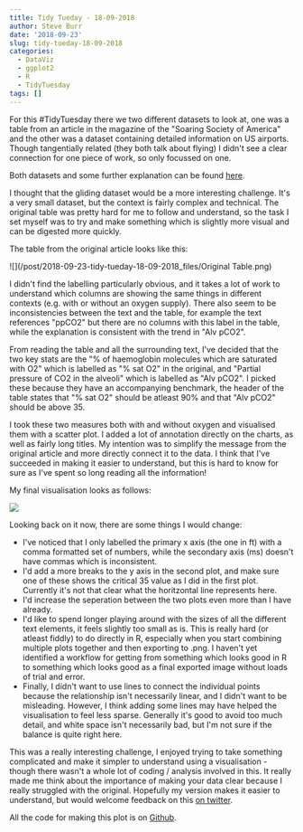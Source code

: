 ```yaml
---
title: Tidy Tueday - 18-09-2018
author: Steve Burr
date: '2018-09-23'
slug: tidy-tueday-18-09-2018
categories:
  - DataViz
  - ggplot2
  - R
  - TidyTuesday
tags: []
---
```


For this #TidyTuesday there we two different datasets to look at, one was a table from an article in the magazine of the "Soaring Society of America" and the other was a dataset containing detailed information on US airports. Though tangentially related (they both talk about flying) I didn't see a clear connection for one piece of work, so only focussed on one.

Both datasets and some further explanation can be found [here](https://github.com/rfordatascience/tidytuesday/tree/master/data/2018-09-18).

I thought that the gliding dataset would be a more interesting challenge. It's a very small dataset, but the context is fairly complex and technical. The original table was pretty hard for me to follow and understand, so the task I set myself was to try and make something which is slightly more visual and can be digested more quickly.

The table from the original article looks like this:

![](/post/2018-09-23-tidy-tueday-18-09-2018_files/Original Table.png)

I didn't find the labelling particularly obvious, and it takes a lot of work to understand which columns are showing the same things in different contexts (e.g. with or without an oxygen supply). There also seem to be inconsistencies between the text and the table, for example the text references "ppCO2" but there are no columns with this label in the table, while the explanation is consistent with the trend in "Alv pCO2".

From reading the table and all the surrounding text, I've decided that the two key stats are the "% of haemoglobin molecules which are saturated with O2" which is labelled as "% sat O2" in the original, and "Partial pressure of CO2 in the alveoli" which is labelled as "Alv pCO2". I picked these because they have an accompanying benchmark, the header of the table states that "% sat O2" should be atleast 90% and that "Alv pCO2" should be above 35.

I took these two measures both with and without oxygen and visualised them with a scatter plot. I added a lot of annotation directly on the charts, as well as fairly long titles. My intention was to simplify the message from the original article and more directly connect it to the data. I think that I've succeeded in making it easier to understand, but this is hard to know for sure as I've spent so long reading all the information!

My final visualisation looks as follows:

![](/post/2018-09-23-tidy-tueday-18-09-2018_files/plot.png)


Looking back on it now, there are some things I would change:

* I've noticed that I only labelled the primary x axis (the one in ft) with a comma formatted set of numbers, while the secondary axis (ms) doesn't have commas which is inconsistent.
* I'd add a more breaks to the y axis in the second plot, and make sure one of these shows the critical 35 value as I did in the first plot. Currently it's not that clear what the horitzontal line represents here.
* I'd increase the seperation between the two plots even more than I have already.
* I'd like to spend longer playing around with the sizes of all the different text elements, it feels slightly too small as is. This is really hard (or atleast fiddly) to do directly in R, especially when you start combining multiple plots together and then exporting to .png. I haven't yet identified a workflow for getting from something which looks good in R to something which looks good as a final exported image without loads of trial and error.
* Finally, I didn't want to use lines to connect the individual points because the relationship isn't necessarily linear, and I didn't want to be misleading. However, I think adding some lines may have helped the visualisation to feel less sparse. Generally it's good to avoid too much detail, and white space isn't necessarily bad, but I'm not sure if the balance is quite right here.


This was a really interesting challenge, I enjoyed trying to take something complicated and make it simpler to understand using a visualisation - though there wasn't a whole lot of coding / analysis involved in this. It really made me think about the importance of making your data clear because I really struggled with the original. Hopefully my version makes it easier to understand, but would welcome feedback on this [on twitter](https://www.twitter.com/stevejburr).

All the code for making this plot is on [Github](https://github.com/stevejburr/tidytuesday/tree/master/18092018).

